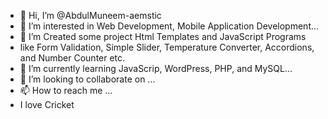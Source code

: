 - 👋 Hi, I’m @AbdulMuneem-aemstic
- 👀 I’m interested in Web Development, Mobile Application Development...
- 💞️ I’m Created some project Html Templates and JavaScript Programs
- like Form Validation, Simple Slider, Temperature Converter, Accordions, and Number Counter etc.
- 🌱 I’m currently learning JavaScrip, WordPress, PHP, and MySQL...
- 💞️ I’m looking to collaborate on ...
- 📫 How to reach me ...
- I love Cricket 

<!---
AbdulMuneem-aemstic/AbdulMuneem-aemstic is a ✨ special ✨ repository because its `README.md` (this file) appears on your GitHub profile.
You can click the Preview link to take a look at your changes.
--->
